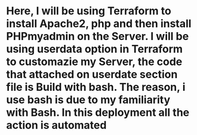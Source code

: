 # Here, I will be using Terraform to install Apache2, php and then install PHPmyadmin on the Server. I will be using userdata option in Terraform to customazie my Server, the code that attached on userdate section file is Build with bash. The reason, i use bash is due to my familiarity with Bash. In this deployment all the action is automated
